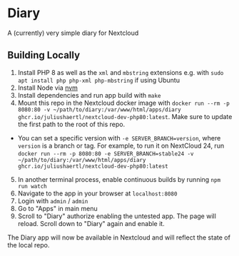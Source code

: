 # Diary

A (currently) very simple diary for Nextcloud

## Building Locally

1. Install PHP 8 as well as the `xml` and `mbstring` extensions e.g. with `sudo apt install php php-xml php-mbstring` if
   using Ubuntu
2. Install Node via [nvm](https://github.com/nvm-sh/nvm)
3. Install dependencies and run app build with `make`
4. Mount this repo in the Nextcloud docker image
   with `docker run --rm -p 8080:80 -v ~/path/to/diary:/var/www/html/apps/diary ghcr.io/juliushaertl/nextcloud-dev-php80:latest`.
   Make sure to update the first path to the root of this repo.

* You can set a specific version with `-e SERVER_BRANCH=version`, where `version` is a branch or tag. For example, to
  run it on NextCloud 24,
  run `docker run --rm -p 8080:80 -e SERVER_BRANCH=stable24 -v ~/path/to/diary:/var/www/html/apps/diary ghcr.io/juliushaertl/nextcloud-dev-php80:latest`

5. In another terminal process, enable continuous builds by running `npm run watch`
6. Navigate to the app in your browser at `localhost:8080`
7. Login with `admin` / `admin`
8. Go to "Apps" in main menu
9. Scroll to "Diary" authorize enabling the untested app. The page will reload. Scroll down to "Diary" again and enable
   it.

The Diary app will now be available in Nextcloud and will reflect the state of the local repo.
